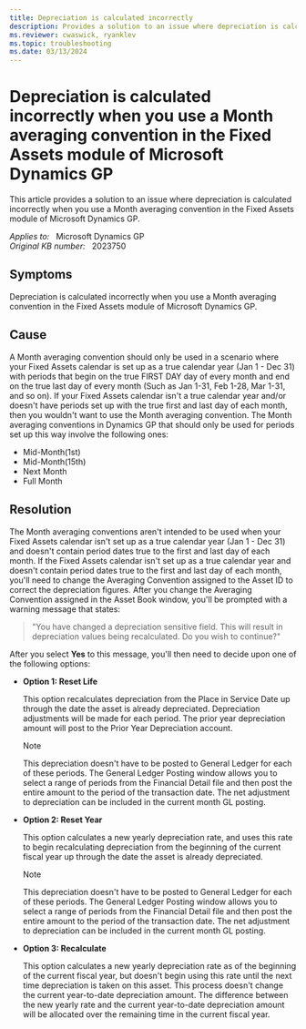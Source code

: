 ```yaml
---
title: Depreciation is calculated incorrectly
description: Provides a solution to an issue where depreciation is calculated incorrectly when you use a Month averaging convention in the Fixed Assets module of Microsoft Dynamics GP.
ms.reviewer: cwaswick, ryanklev
ms.topic: troubleshooting
ms.date: 03/13/2024
---
```

# Depreciation is calculated incorrectly when you use a Month averaging convention in the Fixed Assets module of Microsoft Dynamics GP

This article provides a solution to an issue where depreciation is calculated incorrectly when you use a Month averaging convention in the Fixed Assets module of Microsoft Dynamics GP.

_Applies to:_ &nbsp; Microsoft Dynamics GP  
_Original KB number:_ &nbsp; 2023750

## Symptoms

Depreciation is calculated incorrectly when you use a Month averaging convention in the Fixed Assets module of Microsoft Dynamics GP.

## Cause

A Month averaging convention should only be used in a scenario where your Fixed Assets calendar is set up as a true calendar year (Jan 1 - Dec 31) with periods that begin on the true FIRST DAY day of every month and end on the true last day of every month (Such as Jan 1-31, Feb 1-28, Mar 1-31, and so on). If your Fixed Assets calendar isn't a true calendar year and/or doesn't have periods set up with the true first and last day of each month, then you wouldn't want to use the Month averaging convention. The Month averaging conventions in Dynamics GP that should only be used for periods set up this way involve the following ones:

- Mid-Month(1st)
- Mid-Month(15th)
- Next Month
- Full Month

## Resolution

The Month averaging conventions aren't intended to be used when your Fixed Assets calendar isn't set up as a true calendar year (Jan 1 - Dec 31) and doesn't contain period dates true to the first and last day of each month. If the Fixed Assets calendar isn't set up as a true calendar year and doesn't contain period dates true to the first and last day of each month, you'll need to change the Averaging Convention assigned to the Asset ID to correct the depreciation figures. After you change the Averaging Convention assigned in the Asset Book window, you'll be prompted with a warning message that states:
> "You have changed a depreciation sensitive field. This will result in depreciation values being recalculated. Do you wish to continue?"

After you select **Yes** to this message, you'll then need to decide upon one of the following options:

- **Option 1: Reset Life**

    This option recalculates depreciation from the Place in Service Date up through the date the asset is already depreciated. Depreciation adjustments will be made for each period. The prior year depreciation amount will post to the Prior Year Depreciation account.

    > [!NOTE]
    > This depreciation doesn't have to be posted to General Ledger for each of these periods. The General Ledger Posting window allows you to select a range of periods from the Financial Detail file and then post the entire amount to the period of the transaction date. The net adjustment to depreciation can be included in the current month GL posting.

- **Option 2: Reset Year**  

    This option calculates a new yearly depreciation rate, and uses this rate to begin recalculating depreciation from the beginning of the current fiscal year up through the date the asset is already depreciated.

    > [!NOTE]
    > This depreciation doesn't have to be posted to General Ledger for each of these periods. The General Ledger Posting window allows you to select a range of periods from the Financial Detail file and then post the entire amount to the period of the transaction date. The net adjustment to depreciation can be included in the current month GL posting.

- **Option 3: Recalculate**

    This option calculates a new yearly depreciation rate as of the beginning of the current fiscal year, but doesn't begin using this rate until the next time depreciation is taken on this asset. This process doesn't change the current year-to-date depreciation amount. The difference between the new yearly rate and the current year-to-date depreciation amount will be allocated over the remaining time in the current fiscal year.
